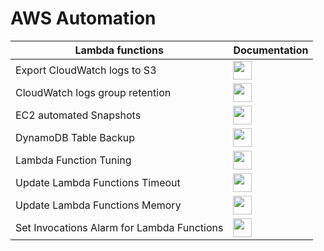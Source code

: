 # AWS Automation
| Lambda functions | Documentation |
|-----------------------------------------|-------|
| Export CloudWatch logs to S3| <a href="https://medium.com/tensult/exporting-of-aws-cloudwatch-logs-to-s3-using-automation-2627b1d2ee37"><img src="https://cdn0.iconfinder.com/data/icons/relief-document-glyph-1/32/file-text-document-512.png" width="30px" height="30px"></a> |
| CloudWatch logs group retention | <a href="https://medium.com/tensult/manage-aws-cloudwatch-log-group-retention-using-automation-26add478b0c5"><img src="https://cdn0.iconfinder.com/data/icons/relief-document-glyph-1/32/file-text-document-512.png" width="30px" height="30px"></a> |
| EC2 automated Snapshots | <a href="https://medium.com/tensult/automating-ec2-snapshot-creation-in-aws-8aa5b4b6203"><img src="https://cdn0.iconfinder.com/data/icons/relief-document-glyph-1/32/file-text-document-512.png" width="30px" height="30px"></a> |
| DynamoDB Table Backup | <a href="https://medium.com/tensult/aws-dynamodb-point-in-time-recovery-e8711d6d04cb"><img src="https://cdn0.iconfinder.com/data/icons/relief-document-glyph-1/32/file-text-document-512.png" width="30px" height="30px"></a> |
| Lambda Function Tuning | <a href="https://medium.com/tensult/send-lambda-functions-usage-metrics-to-amazon-cloudwatch-for-tuning-4d5ed69341b0"><img src="https://cdn0.iconfinder.com/data/icons/relief-document-glyph-1/32/file-text-document-512.png" width="30px" height="30px"></a> |
| Update Lambda Functions Timeout | <a href="https://github.com/tensult/aws-automation/blob/master/update_timeout_for_lambda_functions.js"><img src="https://cdn0.iconfinder.com/data/icons/relief-document-glyph-1/32/file-text-document-512.png" width="30px" height="30px"></a> |
| Update Lambda Functions Memory | <a href="https://github.com/tensult/aws-automation/blob/master/update_memory_for_lambda_functions.js"><img src="https://cdn0.iconfinder.com/data/icons/relief-document-glyph-1/32/file-text-document-512.png" width="30px" height="30px"></a> |
| Set Invocations Alarm for Lambda Functions | <a href="https://github.com/tensult/aws-automation/blob/master/set_lambda_function_invocation_count_alarm.js"><img src="https://cdn0.iconfinder.com/data/icons/relief-document-glyph-1/32/file-text-document-512.png" width="30px" height="30px"></a> |
